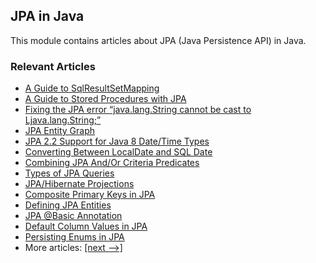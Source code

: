 ## JPA in Java

This module contains articles about JPA (Java Persistence API) in Java.

### Relevant Articles

- [A Guide to SqlResultSetMapping](http://www.baeldung.com/jpa-sql-resultset-mapping)
- [A Guide to Stored Procedures with JPA](http://www.baeldung.com/jpa-stored-procedures)
- [Fixing the JPA error “java.lang.String cannot be cast to Ljava.lang.String;”](https://www.baeldung.com/jpa-error-java-lang-string-cannot-be-cast)
- [JPA Entity Graph](https://www.baeldung.com/jpa-entity-graph)
- [JPA 2.2 Support for Java 8 Date/Time Types](https://www.baeldung.com/jpa-java-time)
- [Converting Between LocalDate and SQL Date](https://www.baeldung.com/java-convert-localdate-sql-date)
- [Combining JPA And/Or Criteria Predicates](https://www.baeldung.com/jpa-and-or-criteria-predicates)
- [Types of JPA Queries](https://www.baeldung.com/jpa-queries)
- [JPA/Hibernate Projections](https://www.baeldung.com/jpa-hibernate-projections)
- [Composite Primary Keys in JPA](https://www.baeldung.com/jpa-composite-primary-keys)
- [Defining JPA Entities](https://www.baeldung.com/jpa-entities)
- [JPA @Basic Annotation](https://www.baeldung.com/jpa-basic-annotation)
- [Default Column Values in JPA](https://www.baeldung.com/jpa-default-column-values)
- [Persisting Enums in JPA](https://www.baeldung.com/jpa-persisting-enums-in-jpa)
- More articles: [[next -->]](/java-jpa-2)
